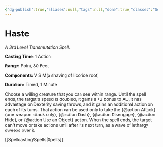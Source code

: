 ```yaml
---
{"dg-publish":true,"aliases":null,"tags":null,"done":true,"classes":"Sorcerer, Wizard, Artificer,","spellLevel":3,"school":"Transmutation","source":"PHB","permalink":"/spells/haste/","dgHomeLink":false,"dgPassFrontmatter":true}
---
```


# Haste
*A 3rd Level Transmutation Spell.*

**Casting Time:** 1 Action

**Range:** Point, 30 Feet

**Components:** V S M(a shaving of licorice root)

**Duration:** Timed, 1 Minute

Choose a willing creature that you can see within range. Until the spell ends, the target's speed is doubled, it gains a +2 bonus to AC, it has advantage on Dexterity saving throws, and it gains an additional action on each of its turns. That action can be used only to take the {@action Attack} (one weapon attack only), {@action Dash}, {@action Disengage}, {@action Hide}, or {@action Use an Object} action.
When the spell ends, the target can't move or take actions until after its next turn, as a wave of lethargy sweeps over it.

[[Spellcasting/Spells|Spells]]